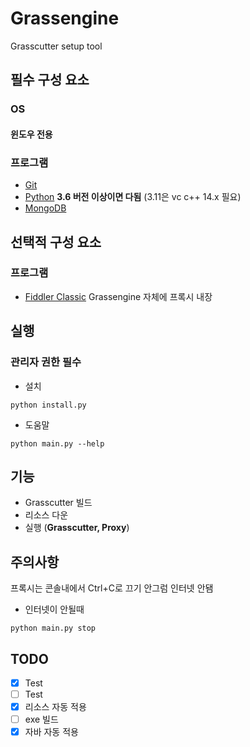 # Grassengine
Grasscutter setup tool
## 필수 구성 요소

### OS
#### 윈도우 전용

### 프로그램
- [Git](https://git-scm.com/downloads)
- [Python](https://www.python.org/downloads/) 
__3.6 버전 이상이면 다됨__ (3.11은 vc c++ 14.x 필요)
- [MongoDB](https://www.mongodb.com/try/download/community)

## 선택적 구성 요소

### 프로그램
- [Fiddler Classic](https://www.telerik.com/fiddler/fiddler-classic)
Grassengine 자체에 프록시 내장

## 실행
### 관리자 권한 필수
- 설치
```shell
python install.py
```
- 도움말
```shell
python main.py --help
```

## 기능
- Grasscutter 빌드
- 리소스 다운
- 실행 (**Grasscutter, Proxy**)

## 주의사항
프록시는 콘솔내에서 Ctrl+C로 끄기 안그럼 인터넷 안됌
- 인터넷이 안될때
```shell
python main.py stop
```

## TODO
- [X] Test
- [ ] Test
- [X] 리소스 자동 적용
- [ ] exe 빌드
- [X] 자바 자동 적용
